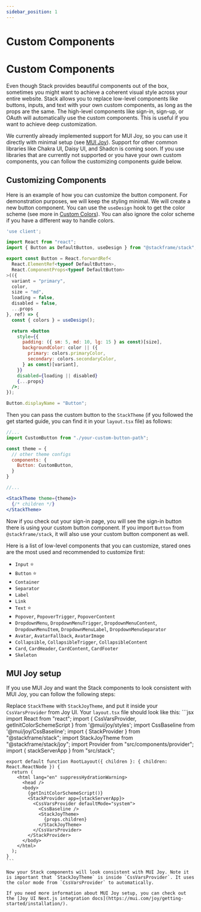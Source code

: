 ```yaml
---
sidebar_position: 1
---
```


# Custom Components

# Custom Components

Even though Stack provides beautiful components out of the box, sometimes you might want to achieve a coherent visual style across your entire website. Stack allows you to replace low-level components like buttons, inputs, and text with your own custom components, as long as the props are the same. The high-level components like sign-in, sign-up, or OAuth will automatically use the custom components. This is useful if you want to achieve deep customization.

We currently already implemented support for MUI Joy, so you can use it directly with minimal setup (see [MUI Joy](#mui-joy-setup)). Support for other common libraries like Chakra UI, Daisy UI, and Shadcn is coming soon. If you use libraries that are currently not supported or you have your own custom components, you can follow the customizing components guide below.

## Customizing Components

Here is an example of how you can customize the button component. For demonstration purposes, we will keep the styling minimal. We will create a new button component. You can use the `useDesign` hook to get the color scheme (see more in [Custom Colors](/docs/customization/custom-colors)). You can also ignore the color scheme if you have a different way to handle colors.

```jsx
'use client';

import React from "react";
import { Button as DefaultButton, useDesign } from "@stackframe/stack";

export const Button = React.forwardRef<
  React.ElementRef<typeof DefaultButton>,
  React.ComponentProps<typeof DefaultButton>
>(({
  variant = "primary",
  color,
  size = "md",
  loading = false,
  disabled = false,
  ...props
}, ref) => {
  const { colors } = useDesign();

  return <button
    style={{
      padding: ({ sm: 5, md: 10, lg: 15 } as const)[size],
      backgroundColor: color || ({
        primary: colors.primaryColor,
        secondary: colors.secondaryColor,
      } as const)[variant],
    }}
    disabled={loading || disabled}
    {...props}
  />;
});

Button.displayName = "Button";
```

Then you can pass the custom button to the `StackTheme` (if you followed the get started guide, you can find it in your `layout.tsx` file) as follows:

```jsx
//...
import CustomButton from "./your-custom-button-path";

const theme = {
  // other theme configs
  components: {
    Button: CustomButton,
  }
}

//...

<StackTheme theme={theme}>
  {/* children */}
</StackTheme>
```

Now if you check out your sign-in page, you will see the sign-in button there is using your custom button component. If you import `Button` from `@stackframe/stack`, it will also use your custom button component as well.

Here is a list of low-level components that you can customize, stared ones are the most used and recommended to customize first:

- `Input` ⭐
- `Button` ⭐
- `Container`
- `Separator`
- `Label`
- `Link`
- `Text` ⭐
- `Popover`, `PopoverTrigger`, `PopoverContent`
- `DropdownMenu`, `DropdownMenuTrigger`, `DropdownMenuContent`, `DropdownMenuItem`, `DropdownMenuLabel`, `DropdownMenuSeparator`
- `Avatar`, `AvatarFallback`, `AvatarImage`
- `Collapsible`, `CollapsibleTrigger`, `CollapsibleContent`
- `Card`, `CardHeader`, `CardContent`, `CardFooter`
- `Skeleton`

## MUI Joy setup

If you use MUI Joy and want the Stack components to look consistent with MUI Joy, you can follow the following steps:

Replace `StackTheme` with `StackJoyTheme`, and put it inside your `CssVarsProvider` from Joy UI. Your `layout.tsx` file should look like this:
    ```jsx
    import React from "react";
    import { CssVarsProvider, getInitColorSchemeScript } from '@mui/joy/styles';
    import CssBaseline from '@mui/joy/CssBaseline';
    import { StackProvider } from "@stackframe/stack";
    import StackJoyTheme from "@stackframe/stack/joy";
    import Provider from "src/components/provider";
    import { stackServerApp } from "src/stack";


    export default function RootLayout({ children }: { children: React.ReactNode }) {
      return (
        <html lang="en" suppressHydrationWarning>
          <head />
          <body>
            {getInitColorSchemeScript()}
            <StackProvider app={stackServerApp}>
              <CssVarsProvider defaultMode="system">
                <CssBaseline />
                <StackJoyTheme>
                  {props.children}
                </StackJoyTheme>
              </CssVarsProvider>
            </StackProvider>
          </body>
        </html>
      );
    }
    ```

    Now your Stack components will look consistent with MUI Joy. Note it is important that `StackJoyTheme` is inside `CssVarsProvider`. It uses the color mode from `CssVarsProvider` to automatically.

    If you need more information about MUI Joy setup, you can check out the [Joy UI Next.js integration docs](https://mui.com/joy/getting-started/installation/).
